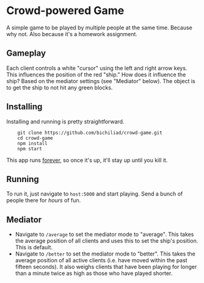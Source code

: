 Crowd-powered Game
=================

A simple game to be played by multiple people at the same time. Because why not.
Also because it's a homework assignment.

Gameplay
--------

Each client controls a white "cursor" using the left and right arrow keys. This
influences the position of the red "ship." How does it influence the ship? Based
on the mediator settings (see "Mediator" below). The object is to get the ship
to not hit any green blocks.


Installing
----------

Installing and running is pretty straightforward.

		git clone https://github.com/bichiliad/crowd-game.git
		cd crowd-game
		npm install
		npm start

This app runs [forever][forever], so once it's up, it'll stay up until you kill it.


Running
-------

To run it, just navigate to ```host:5000``` and start playing. Send a bunch of people
there for _hours_ of fun.


Mediator
--------

 * Navigate to ```/average``` to set the mediator mode to "average". This takes the
   average position of all clients and uses this to set the ship's position. This
	 is default.
 * Navigate to ```/better``` to set the mediator mode to "better". This takes the
   average position of all active clients (i.e. have moved within the past fifteen
	 seconds). It also weighs clients that have been playing for longer than a minute
	 twice as high as those who have played shorter.


[forever]:https://github.com/nodejitsu/forever
